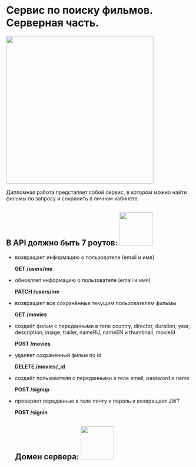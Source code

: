 # Сервис по поиску фильмов. Серверная часть.

<img src="https://media.giphy.com/media/2XflxzDAw5pn6WaA372/giphy.gif" width="400" height="400">

Дипломная работа предсталяет собой сервис, в котором можно найти фильмы по запросу и сохранить в личном кабинете.

## В API должно быть 7 роутов: <img src="https://media.giphy.com/media/l4vdxJO98HZpLbtb2c/giphy.gif" width="90" height="90">

- возвращает информацию о пользователе (email и имя)

  **GET /users/me**

- обновляет информацию о пользователе (email и имя)

  **PATCH /users/me**

- возвращает все сохранённые текущим пользователем фильмы

  **GET /movies**

- создаёт фильм с переданными в теле country, director, duration, year, description, image, trailer, nameRU, nameEN и thumbnail, movieId

  **POST /movies**

- удаляет сохранённый фильм по id

  **DELETE /movies/\_id**

- создаёт пользователя с переданными в теле email, password и name

  **POST /signup**

- проверяет переданные в теле почту и пароль и возвращает JWT

  **POST /signin**

  ## Домен сервера: <img src="https://media.giphy.com/media/lhPfjSaW3bir1xMTSW/giphy.gif" width="90" height="90">
